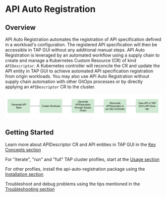 # API Auto Registration

## <a id='overview'></a> Overview

API Auto Registration automates the registration of API specification defined in a workload's configuration. The registered 
API specification will then be accessible in TAP GUI without any additional manual steps. API Auto Registration is leveraged 
by an automated workflow using a supply chain to create and manage a Kubernetes Custom Resource (CR) of kind `APIDescriptor`. 
A Kubernetes controller will reconcile the CR and update the API entity in TAP GUI to achieve automated API specification 
registration from origin workloads. You may also use API Auto Registration without supply chain automation with other GitOps 
processes or by directly applying an `APIDescriptor` CR to the cluster.

![API Auto Registration](./images/autoregistering-api-entities-stages.png)

## <a id='getting-started'></a> Getting Started

Learn more about APIDescriptor CR and API entities in TAP GUI in the [Key Concepts section](key-concepts.md)

For "iterate", "run" and "full" TAP cluster profiles, start at the [Usage section](usage.md)

For other profiles, install the api-auto-registration package using the [Installation section](installation.md)

Troubleshoot and debug problems using the tips mentioned in the [Troubleshooting section](troubleshooting.md)